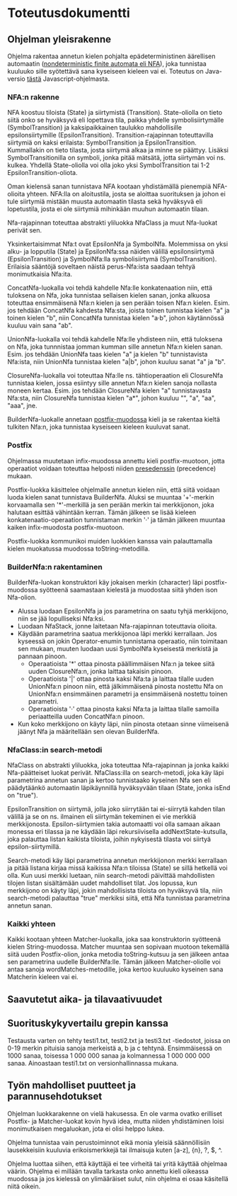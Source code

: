 # Toteutusdokumentti

## Ohjelman yleisrakenne

Ohjelma rakentaa annetun kielen pohjalta epädeterministinen äärellisen automaatin ([nondeterministic finite automata eli NFA](https://en.wikipedia.org/wiki/Nondeterministic_finite_automaton)), joka tunnistaa kuuluuko sille syötettävä sana kyseiseen kieleen vai ei. Toteutus on Java-versio [tästä](https://deniskyashif.com/implementing-a-regular-expression-engine/) Javascript-ohjelmasta.

### NFA:n rakenne

NFA koostuu tiloista (State) ja siirtymistä (Transition). State-oliolla on tieto siitä onko se hyväksyvä eli lopettava tila, paikka yhdelle symbolisiirtymälle (SymbolTransition) ja kaksipaikkainen taulukko mahdollisille epsilonsiirtymille (EpsilonTransition). Transition-rajapinnan toteuttavilla siirtymiä on kaksi erilaista: SymbolTransition ja EpsilonTransition. Kummallakin on tieto tilasta, josta siirtymä alkaa ja minne se päättyy. Lisäksi SymbolTransitionilla on symboli, jonka pitää mätsätä, jotta siirtymän voi ns. kulkea. Yhdellä State-oliolla voi olla joko yksi SymbolTransition tai 1-2 EpsilonTransition-oliota.

Oman kielensä sanan tunnistava NFA kootaan yhdistämällä pienempiä NFA-olioita yhteen. NFA:lla on aloitustila, josta se aloittaa suorituksen ja johon ei tule siirtymiä mistään muusta automaatin tilasta sekä hyväksyvä eli lopetustila, josta ei ole siirtymiä mihinkään muuhun automaatin tilaan.

Nfa-rajapinnan toteuttaa abstrakti yliluokka NfaClass ja muut Nfa-luokat perivät sen.

Yksinkertaisimmat Nfa:t ovat EpsilonNfa ja SymbolNfa. Molemmissa on yksi alku- ja lopputila (State) ja EpsilonNfa:ssa näiden välillä epsilonsiirtymä (EpsilonTransition) ja SymbolNfa:lla symbolisiirtymä (SymbolTransition). Erilaisia sääntöjä soveltaen näistä perus-Nfa:ista saadaan tehtyä monimutkaisia Nfa:ita.

ConcatNfa-luokalla voi tehdä kahdelle Nfa:lle konkatenaation niin, että tuloksena on Nfa, joka tunnistaa sellaisen kielen sanan, jonka alkuosa toteuttaa ensimmäisenä Nfa:n kielen ja sen perään toisen Nfa:n kielen. Esim. jos tehdään ConcatNfa kahdesta Nfa:sta, joista toinen tunnistaa kielen "a" ja toinen kielen "b", niin ConcatNfa tunnistaa kielen "a·b", johon käytännössä kuuluu vain sana "ab".

UnionNfa-luokalla voi tehdä kahdelle Nfa:lle yhdisteen niin, että tuloksena on Nfa, joka tunnnistaa jomman kumman sille annetun Nfa:n kielen sanan. Esim. jos tehdään UnionNfa taas kielen "a" ja kielen "b" tunnistavista Nfa:ista, niin UnionNfa tunnistaa kielen "a|b", johon kuuluu sanat "a" ja "b".

ClosureNfa-luokalla voi toteuttaa Nfa:lle ns. tähtioperaation eli ClosureNfa tunnistaa kielen, jossa esiintyy sille annetun Nfa:n kielen sanoja nollasta moneen kertaa. Esim. jos tehdään ClosureNfa kielen "a" tunnistavasta Nfa:sta, niin ClosureNfa tunnistaa kielen "a*", johon kuuluu "", "a", "aa", "aaa", jne.

BuilderNfa-luokalle annetaan [postfix-muodossa](http://www.cs.man.ac.uk/~pjj/cs212/fix.html) kieli ja se rakentaa kieltä tulkiten Nfa:n, joka tunnistaa kyseiseen kieleen kuuluvat sanat.

### Postfix

Ohjelmassa muutetaan infix-muodossa annettu kieli postfix-muotoon, jotta operaatiot voidaan toteuttaa helposti niiden [presedenssin](http://mathworld.wolfram.com/Precedence.html) (precedence) mukaan.

Postfix-luokka käsittelee ohjelmalle annetun kielen niin, että siitä voidaan luoda kielen sanat tunnistava BuilderNfa. Aluksi se muuntaa '+'-merkin korvaamalla sen '*'-merkillä ja sen perään merkin tai merkkijonon, joka halutaan esittää vähintään kerran. Tämän jälkeen se lisää kieleen konkatenaatio-operaation tunnistaman merkin '·' ja tämän jälkeen muuntaa kaiken infix-muodosta postfix-muotoon.

Postfix-luokka kommunikoi muiden luokkien kanssa vain palauttamalla kielen muokatussa muodossa toString-metodilla.

### BuilderNfa:n rakentaminen

BuilderNfa-luokan konstruktori käy jokaisen merkin (character) läpi postfix-muodossa syötteenä saamastaan kielestä ja muodostaa siitä yhden ison Nfa-olion.

* Alussa luodaan EpsilonNfa ja jos parametrina on saatu tyhjä merkkijono, niin se jää lopulliseksi Nfa:ksi.
* Luodaan NfaStack, jonne laitetaan Nfa-rajapinnan toteuttavia olioita.
* Käydään parametrina saatua merkkijonoa läpi merkki kerrallaan. Jos kyseessä on jokin Operator-enumin tunnistama operaatio, niin toimitaan sen mukaan, muuten luodaan uusi SymbolNfa kyseisestä merkistä ja pannaan pinoon. 
  * Operaatioista '*' ottaa pinosta päällimmäisen Nfa:n ja tekee siitä uuden ClosureNfa:n, jonka laittaa takaisin pinoon. 
  * Operaatioista '|' ottaa pinosta kaksi Nfa:ta ja laittaa tilalle uuden UnionNfa:n pinoon niin, että jälkimmäisenä pinosta nostettu Nfa on UnionNfa:n ensimmäinen parametri ja ensimmäisenä nostettu toinen parametri. 
  * Operaatioista '·' ottaa pinosta kaksi Nfa:ta ja laittaa tilalle samoilla periaatteilla uuden ConcatNfa:n pinoon.
* Kun koko merkkijono on käyty läpi, niin pinosta otetaan sinne viimeisenä jäänyt Nfa ja määritellään sen olevan BuilderNfa.

### NfaClass:in search-metodi

NfaClass on abstrakti yliluokka, joka toteuttaa Nfa-rajapinnan ja jonka kaikki Nfa-päätteiset luokat perivät. NfaClass:illa on search-metodi, joka käy läpi parametrina annetun sanan ja kertoo tunnistaako kyseinen Nfa sen eli päädytäänkö automaatin läpikäynnillä hyväksyvään tilaan (State, jonka isEnd on "true").

EpsilonTransition on siirtymä, jolla joko siirrytään tai ei-siirrytä kahden tilan välillä ja se on ns. ilmainen eli siirtymän tekeminen ei vie merkkiä merkkijonosta. Epsilon-siirtymien takia automaatti voi olla samaan aikaan monessa eri tilassa ja ne käydään läpi rekursiivisella addNextState-kutsulla, joka palauttaa listan kaikista tiloista, joihin nykyisestä tilasta voi siirtyä epsilon-siirtymillä.

Search-metodi käy läpi parametrina annetun merkkijonon merkki kerrallaan ja pitää listana kirjaa missä kaikissa Nfa:n tiloissa (State) se sillä hetkellä voi olla. Kun uusi merkki luetaan, niin search-metodi päivittää mahdollisten tilojen listan sisältämään uudet mahdolliset tilat. Jos lopussa, kun merkkijono on käyty läpi, jokin mahdollisista tiloista on hyväksyvä tila, niin search-metodi palauttaa "true" merkiksi siitä, että Nfa tunnistaa parametrina annetun sanan.

### Kaikki yhteen

Kaikki kootaan yhteen Matcher-luokalla, joka saa konstruktorin syötteenä kielen String-muodossa. Matcher muuntaa sen sopivaan muotoon tekemällä siitä uuden Postfix-olion, jonka metodia toString-kutsuu ja sen jälkeen antaa sen parametrina uudelle BuilderNfa:lle. Tämän jälkeen Matcher-oliolle voi antaa sanoja wordMatches-metodille, joka kertoo kuuluuko kyseinen sana Matcherin kieleen vai ei.

## Saavutetut aika- ja tilavaativuudet

## Suorituskykyvertailu grepin kanssa

Testausta varten on tehty testi1.txt, testi2.txt ja testi3.txt -tiedostot, joissa on 0-19 merkin pituisia sanoja merkeistä a, b ja c tehtynä. Ensimmäisessä on 1000 sanaa, toisessa 1 000 000 sanaa ja kolmannessa 1 000 000 000 sanaa. Ainoastaan testi1.txt on versionhallinnassa mukana.

## Työn mahdolliset puutteet ja parannusehdotukset

Ohjelman luokkarakenne on vielä hakusessa. En ole varma ovatko erilliset Postfix- ja Matcher-luokat kovin hyvä idea, mutta niiden yhdistäminen loisi monimutkaisen megaluokan, jota ei olisi helppo lukea.

Ohjelma tunnistaa vain perustoiminnot eikä monia yleisiä säännöllisiin lausekkeisiin kuuluvia erikoismerkkejä tai ilmaisuja kuten [a-z], {n}, ?, $, ^.

Ohjelma luottaa siihen, että käyttäjä ei tee virheitä tai yritä käyttää ohjelmaa väärin. Ohjelma ei millään tavalla tarkasta onko annettu kieli oikeassa muodossa ja jos kielessä on ylimääräiset sulut, niin ohjelma ei osaa käsitellä niitä oikein.
